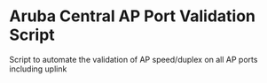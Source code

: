 # Aruba Central AP Port Validation Script
Script to automate the validation of AP speed/duplex on all AP ports including uplink

